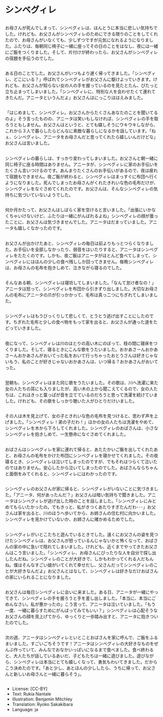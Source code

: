# シンベグィレ

##
お母さんが死んでしまって、シンベグィレは、ほんとうに本当に悲しい気持ちでした。けれども、お父さんがシンベグィレのためにできる限りのことをしてくれたので、お母さんがいなくても、少しずつですが元気になれるようになりました。ふたりは、毎朝同じ椅子に一緒に座ってその日のことをはなし、夜には一緒にご飯をつくりました。そして、片付けが終わったら、お父さんがシンベグィレの宿題を手伝うのでした。

##
ある日のことでした。お父さんがいつもより遅く帰ってきました。「シンベグィレ、どこにいる？」呼ばれてシンベグィレがお父さんに駆けよっていきます。けれども、お父さんが知らない女の人の手を握っているのを見たとたん、ぴたっと立ち止まってしまいました。「シンベグィレに、特別な人を会わせたくて連れてきたんだ。アニータというんだよ」お父さんはにっこりほほえみました。

##
「はじめまして、シンベグィレ。お父さんからたくさんあなたのことを聞いてるのよ」そう言ったものの、アニータは笑いもしなければ、シンベグィレの手を取ろうともしません。お父さんはというと、とても嬉しそうにウキウキしながら、これから３人で暮らしたらどんなに素敵な暮らしになるかを話しています。「ねぇ、シンベグィレ、アニータをお母さんだと思ってくれたら嬉しいんだけどな」お父さんは言いました。

##
シンベグィレの暮らしは、すっかり変わってしまいました。お父さんと朝一緒に同じ椅子に座る時間はありません。アニータが、シンベグィレに家のお手伝いをたくさん言いつけるのです。あんまりたくさんのお手伝いがあるので、夜は疲れて宿題もできません。夜ご飯が終わると、シンベグィレはまっすぐに布団へ行くようになりました。死んでしまったお母さんがくれたきれいな色の毛布だけが、シンベグィレをなぐさめてくれたのです。お父さんは、そんなシンベグィレの気持ちに気づいていないようでした。

##
何か月かたって、お父さんはしばらく家を空けると言いました。「出張にいかなくちゃいけないけど、ふたりは一緒にがんばれるよね」シンベグィレの顔が曇ったことに、お父さんは気づきませんでした。アニータはだまっていました。アニータも嬉しくなかったのです。

##
お父さんが出かけたあと、シンベグィレの毎日は前よりもっとつらくなりました。お手伝いを全部しなかったり、弱音をはいたりすると、アニータはシンベグィレをたたくのです。しかも、夜ご飯はアニータがほとんど食べてしまって、シンベグィレにはほんの少しの食べ残ししか回ってきません。毎晩シンベグィレは、お母さんの毛布を抱きしめて、泣きながら寝るのでした。

##
そんなある朝、シンベグィレは寝坊してしまいました。「なんて怠け者なの！」アニータは怒って、シンベグィレを布団から引きずり出しました。大切なお母さんの毛布にアニータの爪が引っかかって、毛布は真っ二つにちぎれてしまいました。

##
シンベグィレはもうびっくりして悲しくて、とうとう逃げ出すことにしたのです。ちぎれた毛布と少しの食べ物をもって家を出ると、お父さんが通った道をたどっていきました。

##
夜になって、シンベグィレは川のほとりの高い木にのぼって、枝の間に寝床をつくりました。そして、寝るときにこんな歌をうたいました。おかあさーんおかあさーんおかあさんがおいてった私をおいて行っちゃったおとうさんは好きじゃないもう、私のことが好きじゃないおかあさんは、いつ帰る？おかあさんがおいてった。

##
翌朝も、シンベグィレはまた同じ歌をうたいました。その歌は、川へ洗濯に来た女の人たちの耳にも入りましたが、高い木の上から聞こえてくるので、女の人たちは、これはきっと葉っぱが音を立てているのだろうと思って洗濯を続けていました。けれども、その歌をしっかり聴いた人がひとりだけいました。

##
その人は木を見上げて、女の子ときれいな色の毛布を見つけると、思わず声を上げました。「シンベグィレ！弟の子だわ！」ほかの女の人たちは洗濯をやめて、シンベグィレを木から下ろしてくれました。シンベグィレのおばさんは、小さなシンベグィレを抱きしめて、一生懸命になぐさめてくれました。

##
おばさんはシンベグィレを家に連れて帰ると、あたたかいご飯を出してくれたあと、お母さんの毛布をかけた布団にシンベグィレを寝かせてくれました。その夜寝るとき、シンベグィレは泣いてしまったのですが、でもそれはつらくて泣いたのではありません。安心したから泣いてしまったのでした。おばさんならちゃんと面倒をみてくれると、シンベグィレにはわかったのです。

##
シンベグィレのお父さんが家に帰ると、シンベグィレがいないことに気づきました。「アニータ、何があったんだ？」お父さんは暗い気持ちで聞きました。アニータはシンベグィレが逃げ出した時のことを話しました。「シンベグィレにみとめてもらいたかったの。でもきっと、私がきつくあたりすぎたんだわ･･･」お父さんは家を出ると、川のほうへ歩いてから、お姉さんの住む村に向かいました。シンベグィレを見かけていないか、お姉さんに確かめるためでした。

##
シンベグィレがいとこたちと遊んでいるときでした。遠くにお父さんの姿を見つけたシンベグィレは、お父さんが怒っているんじゃないかと怖くなって、おばさんの家の中に急いで隠れてしまいました。けれども、近くまでやってきたお父さんはこう言いました。「シンベグィレ、お母さんにぴったりな人を自分で探し出したんだね。シンベグィレのことが大好きで、しかもわかってくれる人だもんね。僕はそんなすごい娘がいてくれて幸せだし、父さんだってシンベグィレのことが大好きなんだよ」お父さんとはなして、シンベグィレは好きなだけおばさんの家にいられることになりました。

##
お父さんは毎日シンベグィレに会いに来ました。ある日、アニータが一緒にやってきて、シンベグィレの手を握ろうと手を差し出しました。「本当に、本当にごめんなさい。私が悪かったの」こう言って、アニータは泣いていました。「もう一度、一緒に暮らすためにがんばってみてもいい？」シンベグィレは心配そうなお父さんの顔を見上げてから、ゆっくりと一歩踏み出すと、アニータに抱きついたのでした。

##
次の週、アニータはシンベグィレといとことおばさんを家に呼んで、ご飯をふるまいました。すごいごちそうです！アニータはシンベグィレの大好きなものをぜんぶ作っていて、みんなでおなかいっぱいになるまで食べました。食べ終わると、大人たちが話しているあいだ、子どもたちは一緒に遊びました。遊びながら、シンベグィレは本当にとても嬉しくなって、勇気もわいてきました。だからこう決めたのです。「あと少し、あとほんの少ししたら、うちに帰って、お父さんと新しいお母さんと一緒に暮らそう」。

##
* License: [CC-BY]
* Text: Rukia Nantale
* Illustration: Benjamin Mitchley
* Translation: Ryoko Sakakibara
* Language: ja
